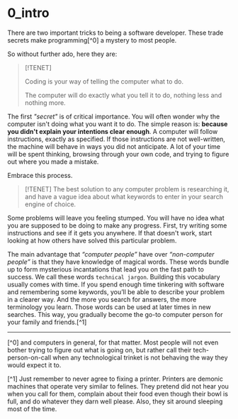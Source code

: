 # 0_intro

There are two important tricks to being a software developer. These trade secrets make programming[^0] a mystery
to most people.

So without further ado, here they are:

> [!TENET]
>
> Coding is your way of telling the computer what to do.
>
> The computer will do exactly what you tell it to do, nothing less and nothing more.

The first *"secret"* is of critical importance. You will often wonder why the computer isn't doing what you want it to
do. The simple reason is: **because you didn't explain your intentions clear enough**. A computer will follow
instructions, exactly as specified. If those instructions are not well-written, the machine will behave in ways you did
not anticipate.  A lot of your time will be spent thinking, browsing through your own code, 
and trying to figure out where you made a mistake.

Embrace this process.

> [!TENET]
> The best solution to any computer problem is researching it, and have a vague idea about what keywords to enter in
> your search engine of choice.

Some problems will leave you feeling stumped. You will have no idea what you are supposed to be doing to make any
progress.
First, try writing some instructions and see if it gets you anywhere. If that doesn't work, start looking at how others
have solved this particular problem.

The main advantage that _“computer people”_ have over _“non-computer people”_ is that they have knowledge of magical
words.
These words bundle up to form mysterious incantations that lead you on the fast path to success. We call these
words `technical jargon`.
Building this vocabulary usually comes with time. If you spend enough time tinkering with software and remembering some
keywords, you’ll be
able to describe your problem in a clearer way. And the more you search for answers, the more terminology you learn.
Those words can be used at later times in new searches. This way, you gradually become the go-to computer person for
your family and friends.[^1]

----

[^0] and computers in general, for that matter. Most people will not even bother trying to figure out what is
going on, but rather call their tech-person-on-call when any technological trinket is not behaving the way they would
expect it to.

[^1] Just remember to never agree to fixing a printer. Printers are demonic machines that operate very similar to
felines.
They pretend did not hear you when you call for them, complain about their food even though their bowl is full, and do
whatever they darn well please.
Also, they sit around sleeping most of the time.
